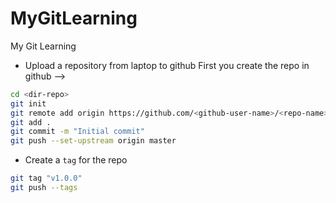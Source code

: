 # MyGitLearning
My Git Learning

* Upload a repository from laptop to github
First you create the repo in github --> <repo-name>
```bash
cd <dir-repo>
git init
git remote add origin https://github.com/<github-user-name>/<repo-name>.git
git add .
git commit -m "Initial commit"
git push --set-upstream origin master
```
* Create a `tag` for the repo
```bash
git tag "v1.0.0"
git push --tags
```